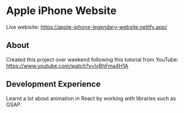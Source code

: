 # Apple iPhone Website

Live webisite: https://apple-iphone-legendary-website.netlify.app/

## About
Created this project over weekend following this tutorial from YouTube: https://www.youtube.com/watch?v=IyBhFma4H1A

## Development Experience
Learnt a lot about animation in React by working with libraries such as GSAP.
